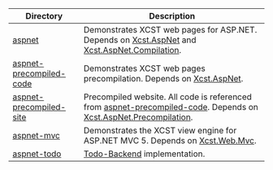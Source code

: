 Directory                  | Description
-------------------------- | -----------
[aspnet](aspnet)           | Demonstrates XCST web pages for ASP.NET. Depends on [Xcst.AspNet] and [Xcst.AspNet.Compilation].
[aspnet-precompiled-code](aspnet-precompiled-code) | Demonstrates XCST web pages precompilation. Depends on [Xcst.AspNet].
[aspnet-precompiled-site](aspnet-precompiled-site) | Precompiled website. All code is referenced from [aspnet-precompiled-code](aspnet-precompiled-code). Depends on [Xcst.AspNet.Precompilation].
[aspnet-mvc](aspnet-mvc)   | Demonstrates the XCST view engine for ASP.NET MVC 5. Depends on [Xcst.Web.Mvc].
[aspnet-todo](aspnet-todo) | [Todo-Backend](http://www.todobackend.com/) implementation.

[Xcst.AspNet]: ../src/Xcst.AspNet
[Xcst.AspNet.Compilation]: ../src/Xcst.AspNet.Compilation
[Xcst.AspNet.Precompilation]: ../src/Xcst.AspNet.Precompilation
[Xcst.Web.Mvc]: ../src/Xcst.Web.Mvc
